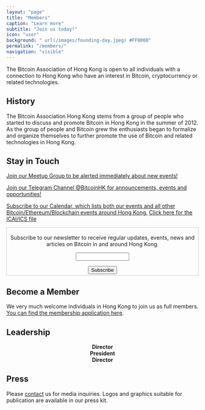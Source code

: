 ```yaml
---
layout: "page"
title: "Members"
caption: "Learn more"
subtitle: "Join us today!"
icon: "user"
background: " url(/images/founding-day.jpeg) #FF0000"
permalink: "/members/"
navigation: "visible"
---
```


The Bitcoin Association of Hong Kong is open to all individuals with a connection to Hong Kong who have an interest in Bitcoin, cryptocurrency or related technologies.

## History

The Bitcoin Association Hong Kong stems from a group of people who started to discuss and promote Bitcoin in Hong Kong in the summer of 2012. As the group of people and Bitcoin grew the enthusiasts began to formalize and organize themselves to further promote the use of Bitcoin and related technologies in Hong Kong.

## Stay in Touch

[Join our Meetup Group to be alerted immediately about new events!](http://www.meetup.com/Bitcoin-HK/)

[Join our Telegram Channel @BitcoinHK for announcements, events and opportunities!](https://telegram.me/bitcoinhk)

[Subscribe to our Calendar, which lists both our events and all other Bitcoin/Ethereum/Blockchain events around Hong Kong.](https://calendar.google.com/calendar/embed?src=ci5scbiblqooe1iuhunkkdrhek%40group.calendar.google.com&ctz=Asia/Hong_Kong) [Click here for the ICAl/ICS file](https://calendar.google.com/calendar/ical/ci5scbiblqooe1iuhunkkdrhek%40group.calendar.google.com/public/basic.ics)

 <form style="border:1px solid #ccc;padding:3px;text-align:center;" action="https://tinyletter.com/bitcoinhk" method="post" target="popupwindow" onsubmit="window.open('https://tinyletter.com/bitcoinhk', 'popupwindow', 'scrollbars=yes,width=800,height=600');return true"><p><label for="tlemail">Subscribe to our newsletter to receive regular updates, events, news and articles on Bitcoin in and around Hong Kong.</label></p><p><input type="text" style="width:140px" name="email" id="tlemail" /></p><input type="hidden" value="1" name="embed"/><input type="submit" value="Subscribe" /></form>

## Become a Member

We very much welcome individuals in Hong Kong to join us as full members. [You can find the membership application here](/join/). 

## Leadership

<div class="leaders">
<div class="col-33 larry" style="text-align: center;">
<b>Director</b>
<div data-passname="larry" data-style="embedded" data-height="fixed"></div>
</div>

<div class="col-33 leo" style="text-align: center;">
<b>President</b>
<div data-passname="liongrass" data-style="embedded" data-height="fixed"></div>
</div>

<div class="col-33 dominique" style="text-align: center;">
<b>Director</b>
<div data-passname="francesd" data-style="embedded" data-height="fixed"></div>
</div>
</div>

## Press

Please [contact](/contact/) us for media inquiries. Logos and graphics suitable for publication are available in our press kit.
